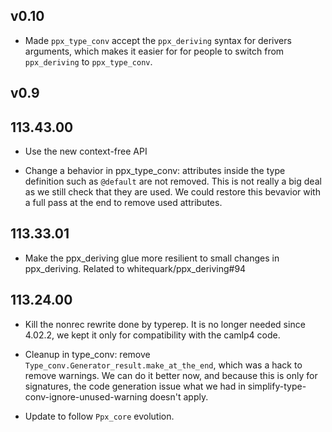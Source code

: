 ## v0.10

- Made `ppx_type_conv` accept the `ppx_deriving` syntax for derivers arguments,
  which makes it easier for for people to switch from `ppx_deriving` to
  `ppx_type_conv`.

## v0.9

## 113.43.00

- Use the new context-free API

- Change a behavior in ppx\_type\_conv: attributes inside the type
  definition such as `@default` are not removed. This is not really a
  big deal as we still check that they are used. We could restore this
  bevavior with a full pass at the end to remove used attributes.

## 113.33.01

- Make the ppx\_deriving glue more resilient to small changes in
  ppx\_deriving. Related to whitequark/ppx_deriving#94

## 113.24.00

- Kill the nonrec rewrite done by typerep. It is no longer needed since
  4.02.2, we kept it only for compatibility with the camlp4 code.

- Cleanup in type\_conv: remove `Type_conv.Generator_result.make_at_the_end`,
  which was a hack to remove warnings. We can do it better now, and because this
  is only for signatures, the code generation issue what we had in
  simplify-type-conv-ignore-unused-warning doesn't apply.

- Update to follow `Ppx_core` evolution.
